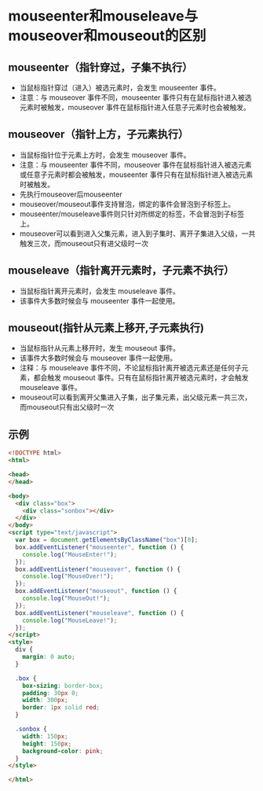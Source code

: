 # mouseenter和mouseleave与mouseover和mouseout的区别

## mouseenter（指针穿过，子集不执行）
- 当鼠标指针穿过（进入）被选元素时，会发生 mouseenter 事件。
- 注意：与 mouseover 事件不同，mouseenter 事件只有在鼠标指针进入被选元素时被触发，mouseover 事件在鼠标指针进入任意子元素时也会被触发。

## mouseover（指针上方，子元素执行）
- 当鼠标指针位于元素上方时，会发生 mouseover 事件。
- 注意：与 mouseenter 事件不同，mouseover 事件在鼠标指针进入被选元素或任意子元素时都会被触发，mouseenter 事件只有在鼠标指针进入被选元素时被触发。
- 先执行mouseover后mouseenter
- mouseover/mouseout事件支持冒泡，绑定的事件会冒泡到子标签上。
- mouseenter/mouseleave事件则只针对所绑定的标签，不会冒泡到子标签上。 
- mouseover可以看到进入父集元素，进入到子集时、离开子集进入父级，一共触发三次，而mouseout只有进父级时一次

## mouseleave（指针离开元素时，子元素不执行）
- 当鼠标指针离开元素时，会发生 mouseleave 事件。
- 该事件大多数时候会与 mouseenter 事件一起使用。

## mouseout(指针从元素上移开,子元素执行)
- 当鼠标指针从元素上移开时，发生 mouseout 事件。
- 该事件大多数时候会与 mouseover 事件一起使用。
- 注释：与 mouseleave 事件不同，不论鼠标指针离开被选元素还是任何子元素，都会触发 mouseout 事件。只有在鼠标指针离开被选元素时，才会触发 mouseleave 事件。
- mouseout可以看到离开父集进入子集，出子集元素，出父级元素一共三次，而mouseout只有出父级时一次

## 示例
```html
<!DOCTYPE html>
<html>

<head>
</head>

<body>
  <div class="box">
    <div class="sonbox"></div>
  </div>
</body>
<script type="text/javascript">
  var box = document.getElementsByClassName("box")[0];
  box.addEventListener("mouseenter", function () {
    console.log("MouseEnter!");
  });
  box.addEventListener("mouseover", function () {
    console.log("MouseOver!");
  });
  box.addEventListener("mouseout", function () {
    console.log("MouseOut!");
  });
  box.addEventListener("mouseleave", function () {
    console.log("MouseLeave!");
  });
</script>
<style>
  div {
    margin: 0 auto;
  }

  .box {
    box-sizing: border-box;
    padding: 30px 0;
    width: 300px;
    border: 1px solid red;
  }

  .sonbox {
    width: 150px;
    height: 150px;
    background-color: pink;
  }
</style>

</html>
```